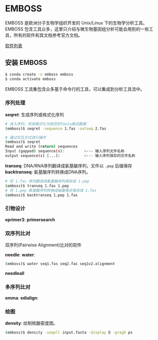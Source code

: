 # EMBOSS

EMBOSS 是欧洲分子生物学组织开发的 Unix/Linux 下的生物学分析工具。EMBOSS 包含工具众多，这里只介绍与微生物基因组分析可能会用到的一些工具，所有的软件和其文档参考官方文档。

[软件列表](http://emboss.sourceforge.net/apps/release/6.6/emboss/apps/)

## 安装 EMBOSS

```bash
$ conda create -n emboss emboss
$ conda activate emboss
```

EMBOSS 工具集包含众多基于命令行的工具，可以集成到分析工具流中。

### 序列处理

**seqret**: 生成序列或格式化序列

```bash
# 读入序列，将其格式化为规范的fasta格式数据
(emboss)$ seqret -sequence 1.fas -outseq 2.fas

# 通过交互方式进行操作
(emboss)$ seqret
Read and write (return) sequences
Input (gapped) sequence(s):         <--- 输入序列文件名称
output sequence(s) [...]:           <--- 输入序列保存的文件名称
```

**transeq**: DNA/RNA序列翻译成氨基酸序列，文件以 `.pep` 后缀保存  
**backtranseq**: 氨基酸序列转换成DNA序列。

```bash
# 将 1.fas 序列翻译成氨基酸序列保存成 1.pep
(emboss)$ transeq 1.fas 1.pep
# 将 1.pep 氨基酸序列转换成碱基格式保存成 1.fas
(emboss)$ backtranseq 1.pep 1.fas
```

### 引物设计

**eprimer3**:
**primersearch**

### 双序列比对

双序列(Pairwise Alignment)比对的软件

**needle**:
**water**:

```bash
(emboss)$ water seq1.fas seq2.fas seq1v2.alignment
```


**needleall**

### 多序列比对

**emma**:
**edialign**:


### 绘图

**density**: 绘制核酸密度图。

```bash
(emboss)$ density -seqall input.fasta -display D -gragh ps
```
